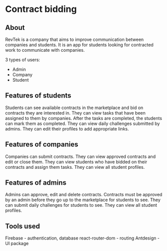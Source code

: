 # Contract bidding

## About

RevTek is a company that aims to improve communication between companies and students. It is an app for students looking for contracted work to communicate with companies. 

3 types of users:

- Admin
- Company
- Student 

## Features of students

Students can see available contracts in the marketplace and bid on contracts they are interested in. 
They can view tasks that have been assigned to them by companies. After the tasks are completed, the students can mark them as completed.
They can view daily challenges submitted by admins.
They can edit their profiles to add appropriate links.

## Features of companies

Companies can submit contracts. 
They can view approved contracts and edit or close them. 
They can view students who have bidded on their contracts and assign them tasks.
They can view all student profiles.

## Features of admins

Admins can approve, edit and delete contracts. Contracts must be approved by an admin before they go up to the marketplace for students to see.
They can submit daily challenges for students to see.
They can view all student profiles.

## Tools used

Firebase - authentication, database
react-router-dom - routing
Antdesign - UI package
